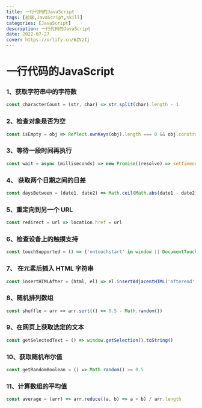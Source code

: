 ```yaml
---
title: 一行代码的JavaScript
tags: [前端,JavaScript,skill]
categories: [JavaScript]
description: 一行代码的JavaScript
date: 2022-07-27
cover: https://urlify.cn/6ZVzIj
---
```


# 一行代码的JavaScript

### 1、获取字符串中的字符数

~~~js
const characterCount = (str, char) => str.split(char).length - 1
~~~

### 2、检查对象是否为空

~~~js
const isEmpty = obj => Reflect.ownKeys(obj).length === 0 && obj.constructor === Object
~~~

### 3、等待一段时间再执行

~~~js
const wait = async (milliseconds) => new Promise((resolve) => setTimeout(resolve, milliseconds));
~~~

### 4、 获取两个日期之间的日差

~~~js
const daysBetween = (date1, date2) => Math.ceil(Math.abs(date1 - date2) / (1000 * 60 * 60 * 24))
~~~

### 5、重定向到另一个 URL

~~~js
const redirect = url => location.href = url
~~~

### 6、检查设备上的触摸支持
~~~js
const touchSupported = () => ('ontouchstart' in window || DocumentTouch && document instanceof DocumentTouch)
~~~

### 7、 在元素后插入 HTML 字符串

~~~js
const insertHTMLAfter = (html, el) => el.insertAdjacentHTML('afterend', html)
~~~

### 8、随机排列数组

~~~js
const shuffle = arr => arr.sort(() => 0.5 - Math.random())
~~~

### 9、在网页上获取选定的文本

~~~js
const getSelectedText = () => window.getSelection().toString()
~~~

### 10、获取随机布尔值

~~~js
const getRandomBoolean = () => Math.random() >= 0.5
~~~

### 11、计算数组的平均值

~~~js
const average = (arr) => arr.reduce((a, b) => a + b) / arr.length
~~~
